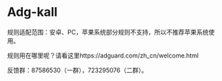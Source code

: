 # Adg-kall


规则适配范围：安卓、PC，苹果系统部分规则不支持，所以不推荐苹果系统使用。

规则用在哪里呢？请看这里https://adguard.com/zh_cn/welcome.html

反馈群：87586530（一群），723295076（二群）。
